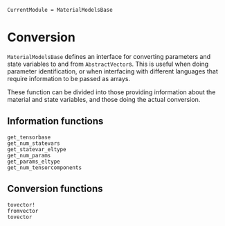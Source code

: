 ```@meta
CurrentModule = MaterialModelsBase
```
# Conversion
`MaterialModelsBase` defines an interface for converting parameters and state variables
to and from `AbstractVector`s. This is useful when doing parameter identification, or 
when interfacing with different languages that require information to be passed as arrays.

These function can be divided into those providing information about the material and state variables, and those doing the actual conversion.

## Information functions
```@docs
get_tensorbase
get_num_statevars
get_statevar_eltype
get_num_params
get_params_eltype
get_num_tensorcomponents
```

## Conversion functions
```@docs
tovector!
fromvector
tovector
```
